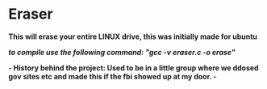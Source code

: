 # Eraser
**This will erase your entire LINUX drive, this was initially made for ubuntu**


***to compile use the following command: "gcc -v eraser.c -o erase"***


**-
History behind the project:
Used to be in a little group where we ddosed gov sites etc and made this if the fbi showed up at my door. 
-**
